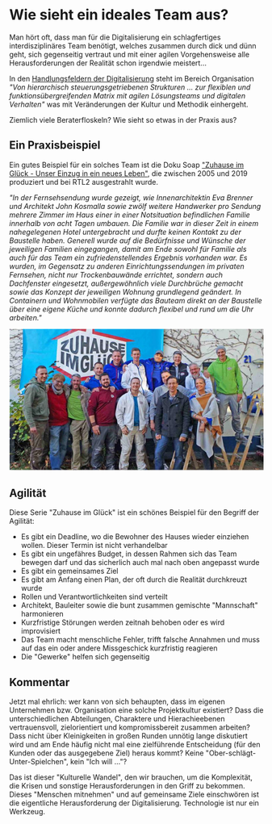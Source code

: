 # Wie sieht ein ideales Team  aus?

Man hört oft, dass man für die Digitalisierung ein schlagfertiges interdisziplinäres Team benötigt, welches zusammen durch dick und dünn geht, sich gegenseitig vertraut und mit einer agilen Vorgehensweise alle Herausforderungen der Realität schon irgendwie meistert... 

In den [Handlungsfeldern der Digitalisierung](5_handlungsfelder.md) steht im Bereich Organisation *"Von hierarchisch steuerungsgetriebenen Strukturen ... zur flexiblen und funktionsübergreifenden Matrix mit agilen Lösungsteams und digitalen Verhalten"* was mit Veränderungen der Kultur und Methodik einhergeht.

Ziemlich viele Beraterfloskeln? Wie sieht so etwas in der Praxis aus?

## Ein Praxisbeispiel

Ein gutes Beispiel für ein solches Team ist die Doku Soap ["Zuhause im Glück - Unser Einzug in ein neues Leben"](https://de.wikipedia.org/wiki/Zuhause_im_Gl%C3%BCck_%E2%80%93_Unser_Einzug_in_ein_neues_Leben), die zwischen 2005 und 2019 produziert und bei RTL2 ausgestrahlt wurde.

*"In der Fernsehsendung wurde gezeigt, wie Innenarchitektin Eva Brenner und Architekt John Kosmalla sowie zwölf weitere Handwerker pro Sendung mehrere Zimmer im Haus einer in einer Notsituation befindlichen Familie innerhalb von acht Tagen umbauen. Die Familie war in dieser Zeit in einem nahegelegenen Hotel untergebracht und durfte keinen Kontakt zu der Baustelle haben. Generell wurde auf die Bedürfnisse und Wünsche der jeweiligen Familien eingegangen, damit am Ende sowohl für Familie als auch für das Team ein zufriedenstellendes Ergebnis vorhanden war. Es wurden, im Gegensatz zu anderen Einrichtungssendungen im privaten Fernsehen, nicht nur Trockenbauwände errichtet, sondern auch Dachfenster eingesetzt, außergewöhnlich viele Durchbrüche gemacht sowie das Konzept der jeweiligen Wohnung grundlegend geändert. In Containern und Wohnmobilen verfügte das Bauteam direkt an der Baustelle über eine eigene Küche und konnte dadurch flexibel und rund um die Uhr arbeiten."*

![Das ZiG Team](6_team.jpg)

## Agilität

Diese Serie "Zuhause im Glück" ist ein schönes Beispiel für den Begriff der Agilität:
- Es gibt ein Deadline, wo die Bewohner des Hauses wieder einziehen wollen. Dieser Termin ist nicht verhandelbar
- Es gibt ein ungefähres Budget, in dessen Rahmen sich das Team bewegen darf und das sicherlich auch mal nach oben angepasst wurde
- Es gibt ein gemeinsames Ziel
- Es gibt am Anfang einen Plan, der oft durch die Realität durchkreuzt wurde
- Rollen und Verantwortlichkeiten sind verteilt
- Architekt, Bauleiter sowie die bunt zusammen gemischte "Mannschaft" harmonieren
- Kurzfristige Störungen werden zeitnah behoben oder es wird improvisiert 
- Das Team macht menschliche Fehler, trifft falsche Annahmen und muss auf das ein oder andere Missgeschick kurzfristig reagieren
- Die "Gewerke" helfen sich gegenseitig


## Kommentar

Jetzt mal ehrlich: wer kann von sich behaupten, dass im eigenen Unternehmen bzw. Organisation eine solche Projektkultur existiert? Dass die unterschiedlichen Abteilungen, Charaktere und Hierachieebenen vertrauensvoll, zielorientiert und kompromissbereit zusammen arbeiten? Dass nicht über Kleinigkeiten in großen Runden unnötig lange diskutiert wird und am Ende häufig nicht mal eine zielführende Entscheidung (für den Kunden oder das ausgegebene Ziel) heraus kommt? Keine "Ober-schlägt-Unter-Spielchen", kein "Ich will ..."?

Das ist dieser "Kulturelle Wandel", den wir brauchen, um die Komplexität, die Krisen und sonstige Herausforderungen in den Griff zu bekommen. Dieses "Menschen mitnehmen" und auf gemeinsame Ziele einschwören ist die eigentliche Herausforderung der Digitalisierung. Technologie ist nur ein Werkzeug.